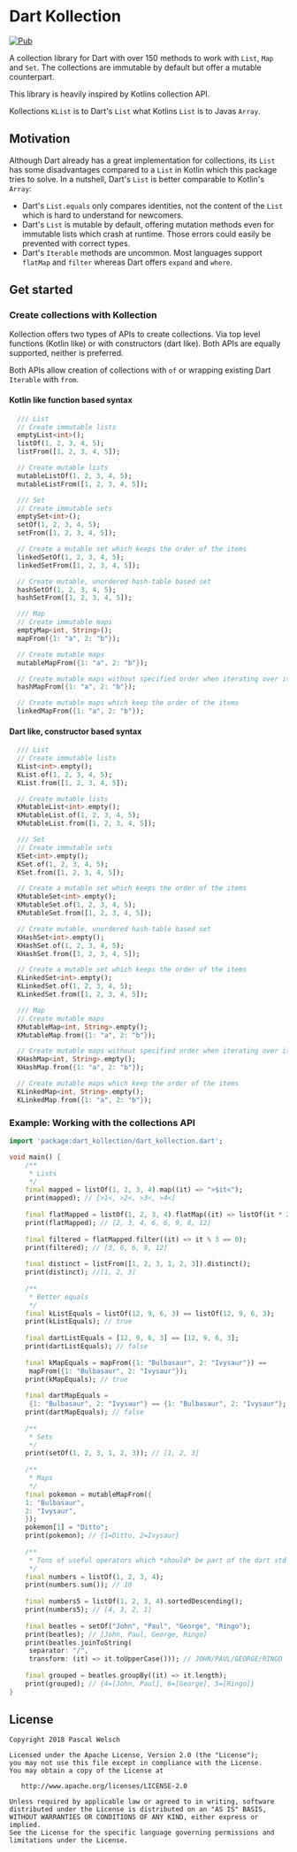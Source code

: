 # Dart Kollection

[![Pub](https://img.shields.io/pub/v/dart_kollection.svg)](https://pub.dartlang.org/packages/dart_kollection)

A collection library for Dart with over 150 methods to work with `List`, `Map` and `Set`.
The collections are immutable by default but offer a mutable counterpart.

This library is heavily inspired by Kotlins collection API.

Kollections `KList` is to Dart's `List` what Kotlins `List` is to Javas `Array`.

## Motivation

Although Dart already has a great implementation for collections, its `List` has some disadvantages compared to a `List` in Kotlin which this package tries to solve. In a nutshell, Dart's `List` is better comparable to Kotlin's `Array`:
- Dart's `List.equals` only compares identities, not the content of the `List` which is hard to understand for newcomers.
- Dart's `List` is mutable by default, offering mutation methods even for immutable lists which crash at runtime. Those errors could easily be prevented with correct types.
- Dart's `Iterable` methods are uncommon. Most languages support `flatMap` and `filter` whereas Dart offers `expand` and `where`. 


## Get started

### Create collections with Kollection

Kollection offers two types of APIs to create collections. Via top level functions (Kotlin like) or with constructors (dart like).
Both APIs are equally supported, neither is preferred.

Both APIs allow creation of collections with `of` or wrapping existing Dart `Iterable` with `from`.

#### Kotlin like function based syntax
```dart
  /// List
  // Create immutable lists
  emptyList<int>();
  listOf(1, 2, 3, 4, 5);
  listFrom([1, 2, 3, 4, 5]);

  // Create mutable lists
  mutableListOf(1, 2, 3, 4, 5);
  mutableListFrom([1, 2, 3, 4, 5]);

  /// Set
  // Create immutable sets
  emptySet<int>();
  setOf(1, 2, 3, 4, 5);
  setFrom([1, 2, 3, 4, 5]);

  // Create a mutable set which keeps the order of the items
  linkedSetOf(1, 2, 3, 4, 5);
  linkedSetFrom([1, 2, 3, 4, 5]);

  // Create mutable, unordered hash-table based set
  hashSetOf(1, 2, 3, 4, 5);
  hashSetFrom([1, 2, 3, 4, 5]);

  /// Map
  // Create immutable maps
  emptyMap<int, String>();
  mapFrom({1: "a", 2: "b"});

  // Create mutable maps
  mutableMapFrom({1: "a", 2: "b"});

  // Create mutable maps without specified order when iterating over items
  hashMapFrom({1: "a", 2: "b"});

  // Create mutable maps which keep the order of the items
  linkedMapFrom({1: "a", 2: "b"});
```

#### Dart like, constructor based syntax
```dart
  /// List
  // Create immutable lists
  KList<int>.empty();
  KList.of(1, 2, 3, 4, 5);
  KList.from([1, 2, 3, 4, 5]);

  // Create mutable lists
  KMutableList<int>.empty();
  KMutableList.of(1, 2, 3, 4, 5);
  KMutableList.from([1, 2, 3, 4, 5]);

  /// Set
  // Create immutable sets
  KSet<int>.empty();
  KSet.of(1, 2, 3, 4, 5);
  KSet.from([1, 2, 3, 4, 5]);

  // Create a mutable set which keeps the order of the items
  KMutableSet<int>.empty();
  KMutableSet.of(1, 2, 3, 4, 5);
  KMutableSet.from([1, 2, 3, 4, 5]);

  // Create mutable, unordered hash-table based set
  KHashSet<int>.empty();
  KHashSet.of(1, 2, 3, 4, 5);
  KHashSet.from([1, 2, 3, 4, 5]);

  // Create a mutable set which keeps the order of the items
  KLinkedSet<int>.empty();
  KLinkedSet.of(1, 2, 3, 4, 5);
  KLinkedSet.from([1, 2, 3, 4, 5]);

  /// Map
  // Create mutable maps
  KMutableMap<int, String>.empty();
  KMutableMap.from({1: "a", 2: "b"});

  // Create mutable maps without specified order when iterating over items
  KHashMap<int, String>.empty();
  KHashMap.from({1: "a", 2: "b"});

  // Create mutable maps which keep the order of the items
  KLinkedMap<int, String>.empty();
  KLinkedMap.from({1: "a", 2: "b"});
```

### Example: Working with the collections API

```dart
import 'package:dart_kollection/dart_kollection.dart';

void main() {
    /**
     * Lists
     */
    final mapped = listOf(1, 2, 3, 4).map((it) => ">$it<");
    print(mapped); // [>1<, >2<, >3<, >4<]
    
    final flatMapped = listOf(1, 2, 3, 4).flatMap((it) => listOf(it * 2, it * 3));
    print(flatMapped); // [2, 3, 4, 6, 6, 9, 8, 12]
    
    final filtered = flatMapped.filter((it) => it % 3 == 0);
    print(filtered); // [3, 6, 6, 9, 12]
    
    final distinct = listFrom([1, 2, 3, 1, 2, 3]).distinct();
    print(distinct); //[1, 2, 3]
    
    /**
     * Better equals
     */
    final kListEquals = listOf(12, 9, 6, 3) == listOf(12, 9, 6, 3);
    print(kListEquals); // true
    
    final dartListEquals = [12, 9, 6, 3] == [12, 9, 6, 3];
    print(dartListEquals); // false
    
    final kMapEquals = mapFrom({1: "Bulbasaur", 2: "Ivysaur"}) ==
     mapFrom({1: "Bulbasaur", 2: "Ivysaur"});
    print(kMapEquals); // true
    
    final dartMapEquals =
     {1: "Bulbasaur", 2: "Ivysaur"} == {1: "Bulbasaur", 2: "Ivysaur"};
    print(dartMapEquals); // false
    
    /**
     * Sets
     */
    print(setOf(1, 2, 3, 1, 2, 3)); // [1, 2, 3]
    
    /**
     * Maps
     */
    final pokemon = mutableMapFrom({
    1: "Bulbasaur",
    2: "Ivysaur",
    });
    pokemon[1] = "Ditto";
    print(pokemon); // {1=Ditto, 2=Ivysaur}
    
    /**
     * Tons of useful operators which *should* be part of the dart std lib
     */
    final numbers = listOf(1, 2, 3, 4);
    print(numbers.sum()); // 10
    
    final numbers5 = listOf(1, 2, 3, 4).sortedDescending();
    print(numbers5); // [4, 3, 2, 1]
    
    final beatles = setOf("John", "Paul", "George", "Ringo");
    print(beatles); // [John, Paul, George, Ringo]
    print(beatles.joinToString(
     separator: "/",
     transform: (it) => it.toUpperCase())); // JOHN/PAUL/GEORGE/RINGO
    
    final grouped = beatles.groupBy((it) => it.length);
    print(grouped); // {4=[John, Paul], 6=[George], 5=[Ringo]}
}
```

## License

```
Copyright 2018 Pascal Welsch

Licensed under the Apache License, Version 2.0 (the "License");
you may not use this file except in compliance with the License.
You may obtain a copy of the License at

   http://www.apache.org/licenses/LICENSE-2.0

Unless required by applicable law or agreed to in writing, software
distributed under the License is distributed on an "AS IS" BASIS,
WITHOUT WARRANTIES OR CONDITIONS OF ANY KIND, either express or implied.
See the License for the specific language governing permissions and
limitations under the License.
```
